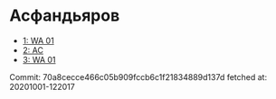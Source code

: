 # Асфандьяров
- [1: WA 01](1.md)
- [2: AC](2.md)
- [3: WA 01](3.md)

Commit: 70a8cecce466c05b909fccb6c1f21834889d137d
 fetched at: 20201001-122017
